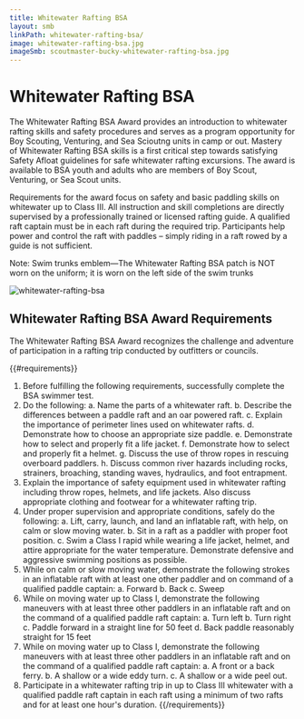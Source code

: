 ```yaml
---
title: Whitewater Rafting BSA
layout: smb
linkPath: whitewater-rafting-bsa/
image: whitewater-rafting-bsa.jpg
imageSmb: scoutmaster-bucky-whitewater-rafting-bsa.jpg
---
```


# Whitewater Rafting BSA

<div class="D(f) Fxd(c)--s"><div>

The Whitewater Rafting BSA Award provides an introduction to whitewater rafting skills and safety procedures and serves as a program opportunity for Boy Scouting, Venturing, and Sea Scioutng units in camp or out. Mastery of Whitewater Rafting BSA skills is a first critical step towards satisfying Safety Afloat guidelines for safe whitewater rafting excursions. The award is available to BSA youth and adults who are members of Boy Scout, Venturing, or Sea Scout units.

Requirements for the award focus on safety and basic paddling skills on whitewater up to Class III. All instruction and skill completions are directly supervised by a professionally trained or licensed rafting guide. A qualified raft captain must be in each raft during the required trip. Participants help power and control the raft with paddles – simply riding in a raft rowed by a guide is not sufficient.

Note: Swim trunks emblem—The Whitewater Rafting BSA patch is NOT worn on the uniform; it is worn on the left side of the swim trunks

</div><div class="Ta(c) Pt(1em)--s">

![whitewater-rafting-bsa]({{imageSmb}})

</div></div>

## Whitewater Rafting BSA Award Requirements

The Whitewater Rafting BSA Award recognizes the challenge and adventure of participation in a rafting trip conducted by outfitters or councils.

{{#requirements}}
1. Before fulfilling the following requirements, successfully complete the BSA swimmer test.
2. Do the following:
    a. Name the parts of a whitewater raft.
    b. Describe the differences between a paddle raft and an oar powered raft.
    c. Explain the importance of perimeter lines used on whitewater rafts.
    d. Demonstrate how to choose an appropriate size paddle.
    e. Demonstrate how to select and properly fit a life jacket.
    f. Demonstrate how to select and properly fit a helmet.
    g. Discuss the use of throw ropes in rescuing overboard paddlers.
    h. Discuss common river hazards including rocks, strainers, broaching, standing waves, hydraulics, and foot entrapment.
3. Explain the importance of safety equipment used in whitewater rafting including throw ropes, helmets, and life jackets. Also discuss appropriate clothing and footwear for a whitewater rafting trip.
4. Under proper supervision and appropriate conditions, safely do the following:
    a. Lift, carry, launch, and land an inflatable raft, with help, on calm or slow moving water.
    b. Sit in a raft as a paddler with proper foot position.
    c. Swim a Class I rapid while wearing a life jacket, helmet, and attire appropriate for the water temperature. Demonstrate defensive and aggressive swimming positions as possible.
5. While on calm or slow moving water, demonstrate the following strokes in an inflatable raft with at least one other paddler and on command of a qualified paddle captain:
    a. Forward
    b. Back
    c. Sweep
6. While on moving water up to Class I, demonstrate the following maneuvers with at least three other paddlers in an inflatable raft and on the command of a qualified paddle raft captain:
    a. Turn left
    b. Turn right
    c. Paddle forward in a straight line for 50 feet
    d. Back paddle reasonably straight for 15 feet
7. While on moving water up to Class I, demonstrate the following maneuvers with at least three other paddlers in an inflatable raft and on the command of a qualified paddle raft captain:
    a. A front or a back ferry.
    b. A shallow or a wide eddy turn.
    c. A shallow or a wide peel out.
8. Participate in a whitewater rafting trip in up to Class III whitewater with a qualified paddle raft captain in each raft using a minimum of two rafts and for at least one hour's duration.
{{/requirements}}
